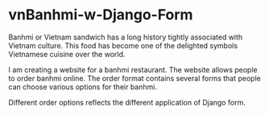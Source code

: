 # vnBanhmi-w-Django-Form
<p>Banhmi or Vietnam sandwich has a long history tightly associated with Vietnam culture. This food has become one of the delighted symbols Vietnamese cuisine over the world.</p>
<p>I am creating a website for a banhmi restaurant. The website allows people to order banhmi online.
The order format contains several forms that people can choose various options for their banhmi.</p>
Different order options reflects the different application of Django form. 